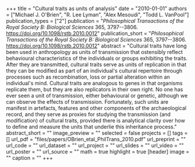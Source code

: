 +++
title = "Cultural traits as units of analysis"
date = "2010-01-01"
authors = ["Michael J. O'Brien", "R. Lee Lyman", "Alex Mesoudi", "Todd L. VanPool"]
publication_types = ["2"]
publication = "_Philosophical Transactions of the Royal Society B: Biological Sciences_ 365, 3797--3806. https://doi.org/10.1098/rstb.2010.0012"
publication_short = "_Philosophical Transactions of the Royal Society B: Biological Sciences_ 365, 3797--3806. https://doi.org/10.1098/rstb.2010.0012"
abstract = "Cultural traits have long been used in anthropology as units of transmission that ostensibly reflect behavioural characteristics of the individuals or groups exhibiting the traits. After they are transmitted, cultural traits serve as units of replication in that they can be modified as part of an individual's cultural repertoire through processes such as recombination, loss or partial alteration within an individual's mind. Cultural traits are analogous to genes in that organisms replicate them, but they are also replicators in their own right. No one has ever seen a unit of transmission, either behavioural or genetic, although we can observe the effects of transmission. Fortunately, such units are manifest in artefacts, features and other components of the archaeological record, and they serve as proxies for studying the transmission (and modification) of cultural traits, provided there is analytical clarity over how to define and measure the units that underlie this inheritance process."
abstract_short = ""
image_preview = ""
selected = false
projects = []
tags = []
url_pdf = "files/papers/OBrien_etal_PhilTrans_2010.pdf"
url_preprint = ""
url_code = ""
url_dataset = ""
url_project = ""
url_slides = ""
url_video = ""
url_poster = ""
url_source = ""
math = true
highlight = true
[header]
image = ""
caption = ""
+++
